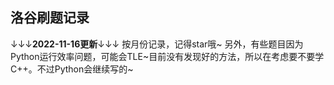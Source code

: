 ## 洛谷刷题记录

↓↓↓**2022-11-16更新**↓↓↓
按月份记录，记得star哦~
另外，有些题目因为Python运行效率问题，可能会TLE~目前没有发现好的方法，所以在考虑要不要学C++。不过Python会继续写的~
